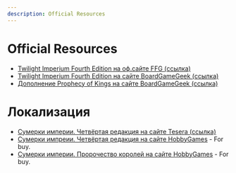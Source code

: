 ```yaml
---
description: Official Resources
---
```


# Official Resources

* [Twilight Imperium Fourth Edition на оф.сайте FFG \(ссылка\)](https://www.fantasyflightgames.com/en/products/twilight-imperium-fourth-edition/)
* [Twilight Imperium Fourth Edition на сайте BoardGameGeek \(ссылка\)](https://www.boardgamegeek.com/boardgame/233078/twilight-imperium-fourth-edition)
* [Дополнение Prophecy of Kings на сайте BoardGameGeek \(ссылка\)](https://www.boardgamegeek.com/boardgameexpansion/315895/twilight-imperium-fourth-edition-prophecy-kings)

# Локализация
* [Сумерки империи. Четвёртая редакция на сайте Tesera \(ссылка\)](https://tesera.ru/game/twilight-imperium-fourth-edition/)
* [Сумерки импреии. Четвёртая редакция на сайте HobbyGames](https://hobbygames.ru/sumerki-imperii-chetvjortoe-izdanie/) - For buy.
* [Сумерки империи. Пророчество королей на сайте HobbyGames](https://hobbygames.ru/sumerki-imperii-prorochestvo-korolej/) - For buy.
